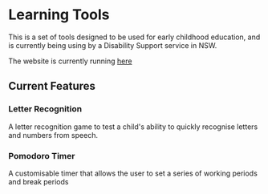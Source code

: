 # Learning Tools

This is a set of tools designed to be used for early childhood education, and is currently being using by a Disability Support service in NSW. 

The website is currently running [here](https://flash-cards-kappa-sooty.vercel.app/letter-recognition)

## Current Features
### Letter Recognition
A letter recognition game to test a child's ability to quickly recognise letters and numbers from speech.

### Pomodoro Timer
A customisable timer that allows the user to set a series of working periods and break periods
